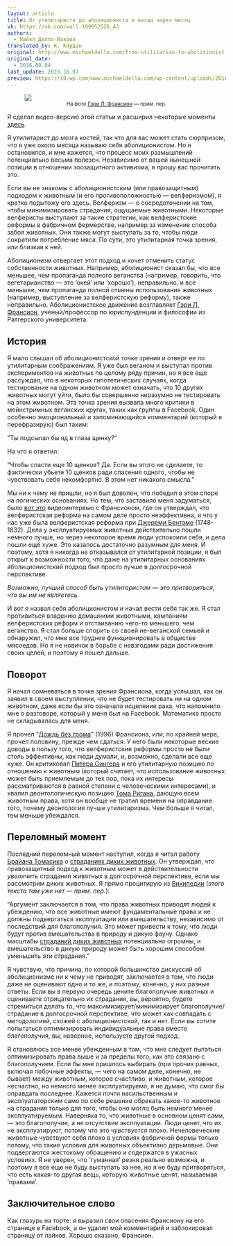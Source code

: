 ```yaml
---
layout: article
title: От утилитариста до аболициониста и назад через месяц
vk: https://vk.com/wall-199052526_43
authors:
  - Майкл Делло-Иаково
translated_by: К. Кирдан
original: http://www.michaeldello.com/from-utilitarian-to-abolitionist-and-back-in-a-month/
original_date:
  - 2016.08.04
last_update: 2023.10.07
preview: https://i0.wp.com/www.michaeldello.com/wp-content/uploads/2016/08/francione.jpg?resize=825%2C510&ssl=1
---
```

<figure>
  <img src="https://i0.wp.com/www.michaeldello.com/wp-content/uploads/2016/08/francione.jpg?resize=825%2C510&amp;ssl=1"/>
  <small><figcaption align="center">На фото <a href="https://ru.wikipedia.org/wiki/%D0%A4%D1%80%D0%B0%D0%BD%D1%81%D0%B8%D0%BE%D0%BD,_%D0%93%D1%8D%D1%80%D0%B8">Гэри Л. Франсион</a> — прим. пер.</figcaption></small>
</figure>

Я сделал видео-версию этой статьи и расширил некоторые моменты [здесь](https://youtu.be/qL-vsDat8yY).

Я утилитарист до мозга костей, так что для вас может стать сюрпризом, что я уже около месяца называю себя аболиционистом. Но я остановился, и мне кажется, что процесс моих размышлений потенциально весьма полезен. Независимо от вашей нынешней позиции в отношении зоозащитного активизма, я прошу вас прочитать это.

Если вы не знакомы с аболиционистским (или правозащитным) подходом к животным (и его противоположностью — велферизмом), я кратко подытожу его здесь. Велферизм — о сосредоточении на том, чтобы минимизировать страдания, ощущаемые животными. Некоторые велферисты выступают за такие стратегии, как велферистские реформы в фабричном фермерстве, например за изменение способа забоя животных. Они также могут выступать за то, чтобы люди сократили потребление мяса. По сути, это утилитарная точка зрения, или близкая к ней.

Аболиционизм отвергает этот подход и хочет отменить статус собственности животных. Например, аболиционист сказал бы, что все меньшее, чем пропаганда полного веганства (например, говорить, что вегетарианство — это ‘окей’ или ‘хорошо’), неправильно, и все меньшее, чем пропаганда полной отмены использования животных (например, выступление за велферистскую реформу), также неправильно. Аболиционистское движение возглавляет [Гэри Л. Франсион](http://www.abolitionistapproach.com/about/#.V6Kqnut96Uk), ученый/профессор по юриспунденции и философии из Ратгерского университета.

## История

Я мало слышал об аболиционистской точке зрения и отверг ее по утилитарным соображениям. Я уже был веганом и выступал против экспериментов на животных по целому ряду причин, но я все еще рассуждал, что в некоторых гипотетических случаях, когда тестирование на одном животном может означать, что 10 других животных могут уйти, было бы совершенно неразумно не тестировать на этом животном. Эта точка зрения вызвала много критики в мейнстримных веганских кругах, таких как группы в Facebook. Один особенно эмоциональный и запоминающийся комментарий (который я перефразирую) был таким:

“Ты подсыпал бы яд в глаза щенку?”

На что я ответил:

“Чтобы спасти еще 10 щенков? Да. Если вы этого не сделаете, то фактически убьете 10 щенков ради спасения одного, чтобы не чувствовать себя некомфортно. В этом нет никакого смысла.”

Мы ни к чему не пришли, но я был доволен, что победил в этом споре на логических основаниях. Но тем, что заставило меня задуматься, было [вот это](https://www.youtube.com/watch?v=T5pDU1yMWMw) видеоинтервью с Франсионом, где он утверждал, что велферистская реформа на самом деле просто неэффективна, и что у нас уже была велферистская реформа при [Джереми Бентаме](https://ru.wikipedia.org/wiki/%D0%91%D0%B5%D0%BD%D1%82%D0%B0%D0%BC,_%D0%98%D0%B5%D1%80%D0%B5%D0%BC%D0%B8%D1%8F) (1748-1832). Дела у эксплуатируемых животных действительно пошли немного лучше, но через некоторое время люди успокоили себя, и дела пошли ещё хуже. Это казалось достаточно разумным для меня. И поэтому, хотя я никогда не отказывался от утилитарной позиции, я был открыт к возможности того, что даже на утилитарных основаниях аболиционистский подход был просто лучше в долгосрочной перспективе.

_Возможно, лучший способ быть утилитаристом — это притвориться, что вы им не являетесь._

И вот я назвал себя аболиционистом и начал вести себя так же. Я стал противиться владению домашними животными, кампаниям велферистских реформ и отстаиванию чего-то меньшего, чем веганство. Я стал больше спорить со своей не-веганской семьей и обнаружил, что мне все труднее функционировать в обществе мясоедов. Но я не новичок в борьбе с невзгодами ради достижения своих целей, и поэтому я пошел дальше.

## Поворот

Я начал сомневаться в точке зрения Франсиона, когда услышал, как он заявил в своем выступлении, что не будет тестировать ни на одном животном, даже если бы это означало исцеление рака, что напомнило мне о разговоре, который у меня был на Facebook. Математика просто не складывалась для меня.

Я прочел "[Дождь без грома](https://en.wikipedia.org/wiki/Rain_Without_Thunder_(book))" (1996) Франсиона, или, по крайней мере, прочел половину, прежде чем сдаться. У него были некоторые веские доводы в пользу того, что велферистские реформы просто не были столь эффективны, как люди думали, и, возможно, сделали все еще хуже. Он критиковал [Питера Сингера](https://ru.wikipedia.org/wiki/%D0%A1%D0%B8%D0%BD%D0%B3%D0%B5%D1%80,_%D0%9F%D0%B8%D1%82%D0%B5%D1%80) и его утилитарную позицию по отношению к животным (который считает, что использование животных может быть приемлемым до тех пор, пока их интересы рассматриваются в равной степени с человеческими интересами), и хвалил деонтологическую позицию [Тома Ригана](https://ru.wikipedia.org/wiki/%D0%A0%D0%B8%D0%B3%D0%B0%D0%BD,_%D0%A2%D0%BE%D0%BC), дающую всем животным права, хотя он вообще не тратил времени на оправдание того, почему деонтология лучше утилитаризма. Чем больше я читал, тем меньше убеждался.

## Переломный момент

Последний переломный момент наступил, когда я читал работу [Брайана Томасика](http://briantomasik.com/) о [страданиях диких животных](https://foundational-research.org/the-importance-of-wild-animal-suffering/). Он утверждал, что правозащитный подход к животным может в действительности _увеличить_ страдания животных в долгосрочной перспективе, если мы рассмотрим диких животных. Я прямо процитирую из [Википедии](https://en.wikipedia.org/wiki/Rain_Without_Thunder_(book)) (_этого текста там уже нет — прим. пер._):

“Аргумент заключается в том, что права животных приводят людей к убеждению, что все животные имеют фундаментальные права и не должны подвергаться эксплуатации или вмешательству, независимо от последствий для благополучия. Это может привести к тому, что люди будут против вмешательства в природу и дикую фауну. Однако масштабы [страданий диких животных](https://ru.wikipedia.org/wiki/%D0%A1%D1%82%D1%80%D0%B0%D0%B4%D0%B0%D0%BD%D0%B8%D1%8F_%D0%B4%D0%B8%D0%BA%D0%B8%D1%85_%D0%B6%D0%B8%D0%B2%D0%BE%D1%82%D0%BD%D1%8B%D1%85) потенциально огромны, и вмешательство в дикую природу может быть хорошим способом уменьшить эти страдания.”

Я чувствую, что причина, по которой большинство дискуссий об аболиционизме ни к чему не приводят, заключается в том, что люди даже не оценивают одно и то же, и поэтому, конечно, у них разные ответы. Если вы в первую очередь цените благополучие животных и оцениваете отрицательно их страдания, вы, вероятно, будете стремиться делать то, что максимизирует/минимизирует благополучие/страдание в долгосрочной перспективе, что может как совпадать с методологией, схожей с аболиционистской, так и нет. Если вы хотите попытаться оптимизировать индивидуальные права вместо благополучия, вы, наверное, используете другой подход.

Я становлюсь все менее убежденным в том, что мне следует пытаться оптимизировать права выше и за пределы того, как это связано с благополучием. Если бы мне пришлось выбирать (при прочих равных, включая побочные эффекты, — чего на самом деле, конечно, не бывает) между животным, которое счастливо, и животным, которое несчастно, но немного менее эксплуатируемо, я не думаю, что смог бы оправдать последнее. Кажется почти насильственным и эксплуататорским само по себе решение обрекать какое-то животное на страдания только для того, чтобы оно могло быть немного менее эксплуатируемым. Наверняка то, что животные в основном ценят сами, — это благополучие, а не отсутствие эксплуатации. Люди ценят, что их не эксплуатируют, потому что это _чувствуется_ плохо. Нечеловеческие животные чувствуют себя плохо в условиях фабричной фермы только потому, что такие условия для животных объективно дерьмовые. Они подвергаются жестокому обращению и содержатся в ужасных условиях. Я не уверен, что ‘гуманная’ резня реально возможна, и поэтому я все еще не буду выступать за нее, но я не буду притворяться, что есть какая-то другая вещь, которую животные ценят, называемая ‘правами’.

## Заключительное слово

Как глазурь на торте: я выразил свои опасения Франсиону на его странице в Facebook, а он удалил мой комментарий и заблокировал страницу от лайков. Хорошо сказано, Франсион.